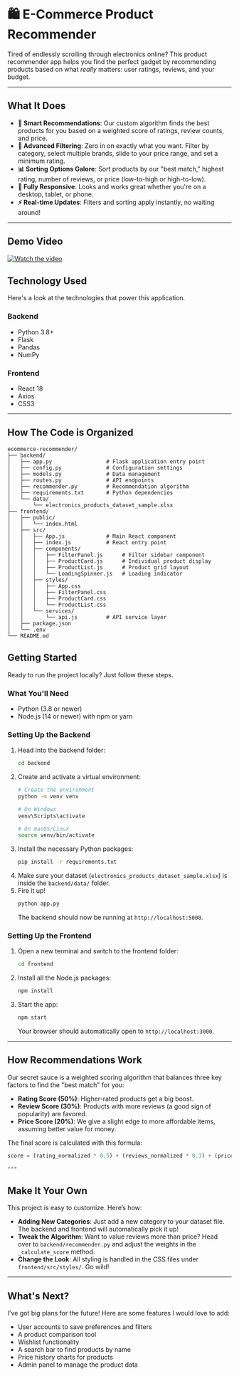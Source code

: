 # 🛍️ E-Commerce Product Recommender

Tired of endlessly scrolling through electronics online? This product recommender app helps you find the perfect gadget by recommending products based on what *really* matters: user ratings, reviews, and your budget.



***

## What It Does

* **🧠 Smart Recommendations**: Our custom algorithm finds the best products for you based on a weighted score of ratings, review counts, and price.
* **🔎 Advanced Filtering**: Zero in on exactly what you want. Filter by category, select multiple brands, slide to your price range, and set a minimum rating.
* **📊 Sorting Options Galore**: Sort products by our "best match," highest rating, number of reviews, or price (low-to-high or high-to-low).
* **📱 Fully Responsive**: Looks and works great whether you're on a desktop, tablet, or phone.
* **⚡ Real-time Updates**: Filters and sorting apply instantly, no waiting around!

***
## Demo Video
[![Watch the video](https://img.youtube.com/vi/Q3hV2XMhzjk/maxresdefault.jpg)](https://www.youtube.com/watch?v=Q3hV2XMhzjk)

 
## Technology Used

Here's a look at the technologies that power this application.

### Backend
* Python 3.8+
* Flask 
* Pandas 
* NumPy

### Frontend
* React 18
* Axios
* CSS3 

***



## How The Code is Organized

```
ecommerce-recommender/
├── backend/
│   ├── app.py                 # Flask application entry point
│   ├── config.py              # Configuration settings
│   ├── models.py              # Data management
│   ├── routes.py              # API endpoints
│   ├── recommender.py         # Recommendation algorithm
│   ├── requirements.txt       # Python dependencies
│   └── data/
│       └── electronics_products_dataset_sample.xlsx
├── frontend/
│   ├── public/
│   │   └── index.html
│   ├── src/
│   │   ├── App.js             # Main React component
│   │   ├── index.js           # React entry point
│   │   ├── components/
│   │   │   ├── FilterPanel.js      # Filter sidebar component
│   │   │   ├── ProductCard.js      # Individual product display
│   │   │   ├── ProductList.js      # Product grid layout
│   │   │   └── LoadingSpinner.js   # Loading indicator
│   │   ├── styles/
│   │   │   ├── App.css
│   │   │   ├── FilterPanel.css
│   │   │   ├── ProductCard.css
│   │   │   └── ProductList.css
│   │   └── services/
│   │       └── api.js         # API service layer
│   ├── package.json
│   └── .env
└── README.md
```

## Getting Started 

Ready to run the project locally? Just follow these steps.

### What You'll Need
* Python (3.8 or newer)
* Node.js (14 or newer) with npm or yarn

### Setting Up the Backend
1.  Head into the backend folder:
    ```bash
    cd backend
    ```
2.  Create and activate a virtual environment:
    ```bash
    # Create the environment
    python -m venv venv

    # On Windows
    venv\Scripts\activate

    # On macOS/Linux
    source venv/bin/activate
    ```
3.  Install the necessary Python packages:
    ```bash
    pip install -r requirements.txt
    ```
4.  Make sure your dataset (`electronics_products_dataset_sample.xlsx`) is inside the `backend/data/` folder.
5.  Fire it up!
    ```bash
    python app.py
    ```
    The backend should now be running at `http://localhost:5000`.

### Setting Up the Frontend
1.  Open a new terminal and switch to the frontend folder:
    ```bash
    cd frontend
    ```
2.  Install all the Node.js packages:
    ```bash
    npm install
    ```
3.  Start the app:
    ```bash
    npm start
    ```
    Your browser should automatically open to `http://localhost:3000`.

***

## How Recommendations Work 

Our secret sauce is a weighted scoring algorithm that balances three key factors to find the "best match" for you:

* **Rating Score (50%)**: Higher-rated products get a big boost.
* **Review Score (30%)**: Products with more reviews (a good sign of popularity) are favored.
* **Price Score (20%)**: We give a slight edge to more affordable items, assuming better value for money.

The final score is calculated with this formula:

```python
score = (rating_normalized * 0.5) + (reviews_normalized * 0.3) + (price_normalized * 0.2)

***
```
## Make It Your Own 

This project is easy to customize. Here’s how:

* **Adding New Categories**: Just add a new category to your dataset file. The backend and frontend will automatically pick it up!
* **Tweak the Algorithm**: Want to value reviews more than price? Head over to `backend/recommender.py` and adjust the weights in the `_calculate_score` method.
* **Change the Look**: All styling is handled in the CSS files under `frontend/src/styles/`. Go wild!

***


## What's Next?

I've got big plans for the future! Here are some features I would love to add:

* User accounts to save preferences and filters
* A product comparison tool
* Wishlist functionality
* A search bar to find products by name
* Price history charts for products
* Admin panel to manage the product data

